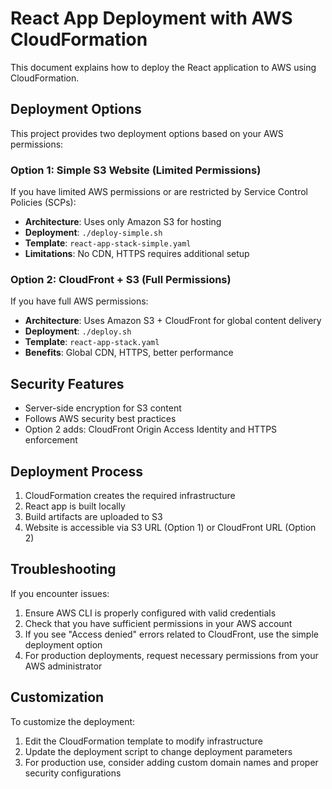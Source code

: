 # React App Deployment with AWS CloudFormation

This document explains how to deploy the React application to AWS using CloudFormation.

## Deployment Options

This project provides two deployment options based on your AWS permissions:

### Option 1: Simple S3 Website (Limited Permissions)

If you have limited AWS permissions or are restricted by Service Control Policies (SCPs):

- **Architecture**: Uses only Amazon S3 for hosting
- **Deployment**: `./deploy-simple.sh`
- **Template**: `react-app-stack-simple.yaml`
- **Limitations**: No CDN, HTTPS requires additional setup

### Option 2: CloudFront + S3 (Full Permissions)

If you have full AWS permissions:

- **Architecture**: Uses Amazon S3 + CloudFront for global content delivery
- **Deployment**: `./deploy.sh`
- **Template**: `react-app-stack.yaml`
- **Benefits**: Global CDN, HTTPS, better performance

## Security Features

- Server-side encryption for S3 content
- Follows AWS security best practices
- Option 2 adds: CloudFront Origin Access Identity and HTTPS enforcement

## Deployment Process

1. CloudFormation creates the required infrastructure
2. React app is built locally
3. Build artifacts are uploaded to S3
4. Website is accessible via S3 URL (Option 1) or CloudFront URL (Option 2)

## Troubleshooting

If you encounter issues:

1. Ensure AWS CLI is properly configured with valid credentials
2. Check that you have sufficient permissions in your AWS account
3. If you see "Access denied" errors related to CloudFront, use the simple deployment option
4. For production deployments, request necessary permissions from your AWS administrator

## Customization

To customize the deployment:

1. Edit the CloudFormation template to modify infrastructure
2. Update the deployment script to change deployment parameters
3. For production use, consider adding custom domain names and proper security configurations
